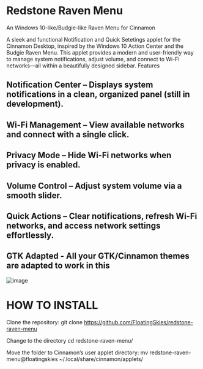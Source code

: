 # Redstone Raven Menu
An Windows 10-like/Budgie-like Raven Menu for Cinnamon

A sleek and functional Notification and Quick Setetings applet for the Cinnamon Desktop, inspired by the Windows 10 Action Center and the Budgie Raven Menu. This applet provides a modern and user-friendly way to manage system notifications, adjust volume, and connect to Wi-Fi networks—all within a beautifully designed sidebar.
Features

## Notification Center – Displays system notifications in a clean, organized panel (still in development).
## Wi-Fi Management – View available networks and connect with a single click.
## Privacy Mode – Hide Wi-Fi networks when privacy is enabled.
## Volume Control – Adjust system volume via a smooth slider.
## Quick Actions – Clear notifications, refresh Wi-Fi networks, and access network settings effortlessly.
## GTK Adapted - All your GTK/Cinnamon themes are adapted to work in this

![image](https://github.com/user-attachments/assets/6cb204e5-63df-4aa2-98f9-ef5ad5141f34)



# HOW TO INSTALL
Clone the repository:
git clone https://github.com/FloatingSkies/redstone-raven-menu

Change to the directory
cd redstone-raven-menu/

Move the folder to Cinnamon’s user applet directory:
mv redstone-raven-menu@floatingskies ~/.local/share/cinnamon/applets/
